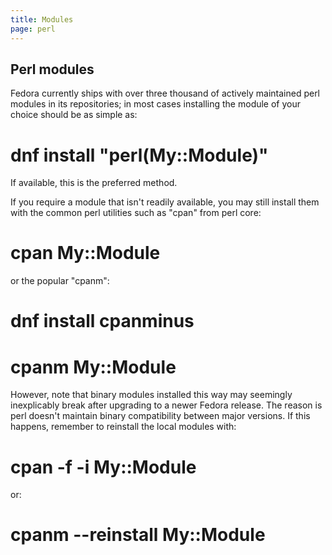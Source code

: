 ```yaml
---
title: Modules
page: perl
---
```



Perl modules
------------

Fedora currently ships with over three thousand of actively
maintained perl modules in its repositories; in most cases
installing the module of your choice should be as simple as:

# dnf install "perl(My::Module)"

If available, this is the preferred method.

If you require a module that isn't readily available, you may
still install them with the common perl utilities such as "cpan"
from perl core:

# cpan My::Module

or the popular "cpanm":

# dnf install cpanminus
# cpanm My::Module

However, note that binary modules installed this way may
seemingly inexplicably break after upgrading to a newer
Fedora release.  The reason is perl doesn't maintain binary
compatibility between major versions.  If this happens, remember
to reinstall the local modules with:

# cpan -f -i My::Module

or:

# cpanm --reinstall My::Module
